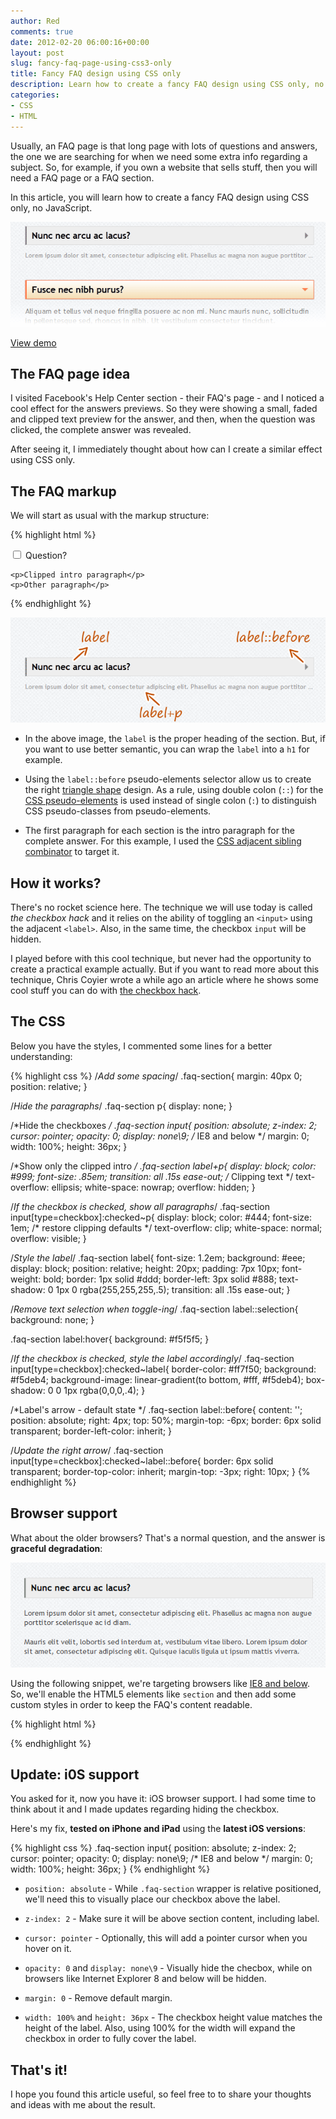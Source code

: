 ```yaml
---
author: Red
comments: true
date: 2012-02-20 06:00:16+00:00
layout: post
slug: fancy-faq-page-using-css3-only
title: Fancy FAQ design using CSS only
description: Learn how to create a fancy FAQ design using CSS only, no JavaScript.
categories:
- CSS
- HTML
---
```


Usually, an FAQ page is that long page with lots of questions and answers, the one we are searching for when we need some extra info regarding a subject. So, for example, if you own a website that sells stuff, then you will need a FAQ page or a FAQ section.

In this article, you will learn how to create a fancy FAQ design using CSS only, no JavaScript.

![FAQ CSS design showing an expanded orange FAQ section](/dist/uploads/2012/02/css3-faq-page.png)

<!-- more -->

[View demo](/dist/uploads/2012/02/fancy-faq-page-using-css3-only-demo.html)

## The FAQ page idea

I visited Facebook's Help Center section - their FAQ's page -  and I noticed a cool effect for the answers previews. So they were showing a small, faded and clipped text preview for the answer, and then, when the question was clicked, the complete answer was revealed.

After seeing it, I immediately thought about how can I create a similar effect using CSS only.

## The FAQ markup

We will start as usual with the markup structure:

{% highlight html %}
  <section class="faq-section">
    <input type="checkbox" id="q1">
    <label for="q1">Question?</label>

    <p>Clipped intro paragraph</p>
    <p>Other paragraph</p>
  </section>
{% endhighlight %}

![FAQ section markup example, showing the CSS selectors used](/dist/uploads/2012/02/fancy-faq-page-using-css3-only-markup.png)

  * In the above image, the `label` is the proper heading of the section. But, if you want to use better semantic, you can wrap the `label` into a `h1` for example.

  * Using the `label::before` pseudo-elements selector allow us to create the right [triangle shape](/how-to-create-triangle-shapes/) design. As a rule, using double colon (`::`) for the [CSS pseudo-elements](/things-you-should-know-about-css-anatomy/) is used instead of single colon (`:`) to distinguish CSS pseudo-classes from pseudo-elements.

  * The first paragraph for each section is the intro paragraph for the complete answer. For this example, I used the [CSS adjacent sibling combinator](https://www.w3.org/TR/selectors-3/#adjacent-sibling-combinators) to target it.

## How it works?

There's no rocket science here. The technique we will use today is called _the checkbox hack_ and it relies on the ability of toggling an `<input>` using the adjacent `<label>`. Also, in the same time, the checkbox `input` will be hidden.

I played before with this cool technique, but never had the opportunity to create a practical example actually. But if you want to read more about this technique, Chris Coyier wrote a while ago an article where he shows some cool stuff you can do with [the checkbox hack](https://css-tricks.com/the-checkbox-hack/).

## The CSS

Below you have the styles, I commented some lines for a better understanding:

{% highlight css %}
  /*Add some spacing*/
  .faq-section{
    margin: 40px 0;
    position: relative;
  }

  /*Hide the paragraphs*/
  .faq-section p{
    display: none;
  }

  /*Hide the checkboxes */
  .faq-section input{
    position: absolute;
    z-index: 2;
    cursor: pointer;
    opacity: 0;
    display: none\9; /* IE8 and below */
    margin: 0;
    width: 100%;
    height: 36px;
  }

  /*Show only the clipped intro */
  .faq-section label+p{
    display: block;
    color: #999;
    font-size: .85em;
    transition: all .15s ease-out;
    /* Clipping text */
    text-overflow: ellipsis;
    white-space: nowrap;
    overflow: hidden;
  }

  /*If the checkbox is checked, show all paragraphs*/
  .faq-section input[type=checkbox]:checked~p{
    display: block;
    color: #444;
    font-size: 1em;
    /* restore clipping defaults */
    text-overflow: clip;
    white-space: normal;
    overflow: visible;
  }

  /*Style the label*/
  .faq-section label{
    font-size: 1.2em;
    background: #eee;
    display: block;
    position: relative;
    height: 20px;
    padding: 7px 10px;
    font-weight: bold;
    border: 1px solid #ddd;
    border-left: 3px solid #888;
    text-shadow: 0 1px 0 rgba(255,255,255,.5);
    transition: all .15s ease-out;
  }

  /*Remove text selection when toggle-ing*/
  .faq-section label::selection{
    background: none;
  }

  .faq-section label:hover{
    background: #f5f5f5;
  }

  /*If the checkbox is checked, style the label accordingly*/
  .faq-section input[type=checkbox]:checked~label{
    border-color: #ff7f50;
    background: #f5deb4;
    background-image: linear-gradient(to bottom, #fff, #f5deb4);
    box-shadow: 0 0 1px rgba(0,0,0,.4);
  }

  /*Label's arrow - default state */
  .faq-section label::before{
    content: '';
    position: absolute;
    right: 4px;
    top: 50%;
    margin-top: -6px;
    border: 6px solid transparent;
    border-left-color: inherit;
  }

  /*Update the right arrow*/
  .faq-section input[type=checkbox]:checked~label::before{
    border: 6px solid transparent;
    border-top-color: inherit;
    margin-top: -3px;
    right: 10px;
  }
{% endhighlight %}


## Browser support

What about the older browsers? That's a normal question, and the answer is **graceful degradation**:

![Graceful degradation example for the FAQ CSS page](/dist/uploads/2012/02/fancy-faq-page-graceful-degradation.png)

Using the following snippet, we're targeting browsers like [IE8 and below](/how-to-solve-common-ie-bugs). So, we'll enable the HTML5 elements like `section` and then add some custom styles in order to keep the FAQ's content readable.

{% highlight html %}
  <!--[if lt IE 9]>
      <script src="http://html5shim.googlecode.com/svn/trunk/html5.js"></script>
      <style>
          .faq-section label,
          .faq-section label:hover{
              cursor: default;
              background: #eee;
          }
          body .faq-section p{ /* Increase specificity */
              display: block;
              color: #444;
              font-size: 1em;
              text-overflow: clip;
              white-space: normal;
              overflow: visible;
          }
      </style>
  <![endif]-->
{% endhighlight %}

## Update: i0S support

You asked for it, now you have it: iOS browser support. I had some time to think about it and I made updates regarding hiding the checkbox.

Here's my fix, **tested on iPhone and iPad** using the **latest iOS versions**:

{% highlight css %}
.faq-section input{
  position: absolute;
  z-index: 2;
  cursor: pointer;
  opacity: 0;
  display: none\9; /* IE8 and below */
  margin: 0;
  width: 100%;
  height: 36px;
}
{% endhighlight %}

  * `position: absolute` - While `.faq-section` wrapper is relative positioned, we'll need this to visually place our checkbox above the label.

  * `z-index: 2` - Make sure it will be above section content, including label.

  * `cursor: pointer` - Optionally, this will add a pointer cursor when you hover on it.

  * `opacity: 0` and `display: none\9` - Visually hide the checbox, while on browsers like Internet Explorer 8 and below will be hidden.

  * `margin: 0` - Remove default margin.

  * `width: 100%` and `height: 36px` - The checkbox height value matches the height of the label. Also, using 100% for the width will expand the checkbox in order to fully cover the label.


## That's it!

I hope you found this article useful, so feel free to to share your thoughts and ideas with me about the result.